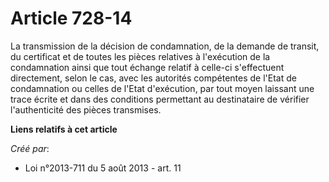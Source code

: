 # Article 728-14

La transmission de la décision de condamnation, de la demande de transit, du certificat et de toutes les pièces relatives à
l'exécution de la condamnation ainsi que tout échange relatif à celle-ci s'effectuent directement, selon le cas, avec les
autorités compétentes de l'Etat de condamnation ou celles de l'Etat d'exécution, par tout moyen laissant une trace écrite et
dans des conditions permettant au destinataire de vérifier l'authenticité des pièces transmises.

**Liens relatifs à cet article**

_Créé par_:

  - Loi n°2013-711 du 5 août 2013 - art. 11
